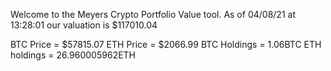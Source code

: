 Welcome to the Meyers Crypto Portfolio Value tool. 
As of 04/08/21 at 13:28:01 our valuation is $117010.04 

BTC Price = $57815.07
 ETH Price = $2066.99
BTC Holdings = 1.06BTC
 ETH holdings = 26.960005962ETH 
